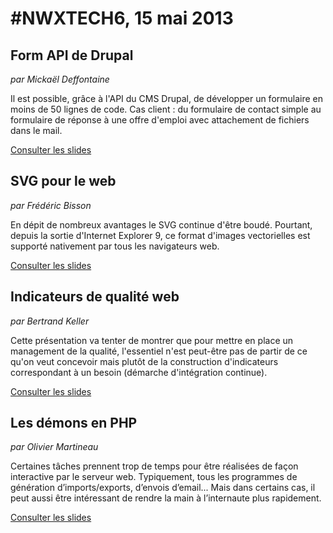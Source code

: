 # #NWXTECH6, 15 mai 2013

## Form API de Drupal

*par Mickaël Deffontaine*

Il est possible, grâce à l'API du CMS Drupal, de développer un formulaire en moins de 50 lignes de code. Cas client : du formulaire de contact simple au formulaire de réponse à une offre d'emploi avec attachement de fichiers dans le mail.

[Consulter les slides](http://fr.slideshare.net/nwx/nwxtech6-mickal-deffontaine-drupal-api-form)

## SVG pour le web

*par Frédéric Bisson*

En dépit de nombreux avantages le SVG continue d'être boudé. Pourtant, depuis la sortie d'Internet Explorer 9, ce format d'images vectorielles est supporté nativement par tous les navigateurs web.

[Consulter les slides](http://fr.slideshare.net/nwx/nwxtech6-frdric-bisson-svg-pour-le-web-49876827)

## Indicateurs de qualité web

*par Bertrand Keller*

Cette présentation va tenter de montrer que pour mettre en place un management de la qualité, l'essentiel n'est peut-être pas de partir de ce qu'on veut concevoir mais plutôt de la construction d'indicateurs correspondant à un besoin (démarche d'intégration continue).

[Consulter les slides](http://bertrandkeller.github.io/mesure-emoi/)

## Les démons en PHP

*par Olivier Martineau*

Certaines tâches prennent trop de temps pour être réalisées de façon interactive par le serveur web. Typiquement, tous les programmes de génération d’imports/exports, d’envois d’email... Mais dans certains cas, il peut aussi être intéressant de rendre la main à l’internaute plus rapidement.

[Consulter les slides](http://fr.slideshare.net/nwx/nwxtech6-olivier-martineau)